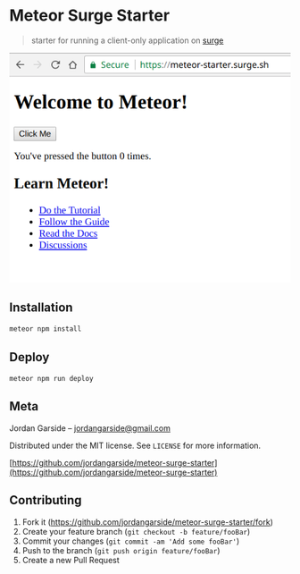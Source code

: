 # Meteor Surge Starter
> starter for running a client-only application on [surge](https://surge.sh/)


![](screenshot.png)

## Installation

```sh
meteor npm install
```

## Deploy

```sh
meteor npm run deploy
```

## Meta

Jordan Garside – jordangarside@gmail.com

Distributed under the MIT license. See ``LICENSE`` for more information.

[https://github.com/jordangarside/meteor-surge-starter](https://github.com/jordangarside/meteor-surge-starter)

## Contributing

1. Fork it (<https://github.com/jordangarside/meteor-surge-starter/fork>)
2. Create your feature branch (`git checkout -b feature/fooBar`)
3. Commit your changes (`git commit -am 'Add some fooBar'`)
4. Push to the branch (`git push origin feature/fooBar`)
5. Create a new Pull Request

<!-- Markdown link & img dfn's -->
[npm-image]: https://img.shields.io/npm/v/datadog-metrics.svg?style=flat-square
[npm-url]: https://npmjs.org/package/datadog-metrics
[npm-downloads]: https://img.shields.io/npm/dm/datadog-metrics.svg?style=flat-square
[travis-image]: https://img.shields.io/travis/dbader/node-datadog-metrics/master.svg?style=flat-square
[travis-url]: https://travis-ci.org/dbader/node-datadog-metrics
[wiki]: https://github.com/yourname/yourproject/wiki
